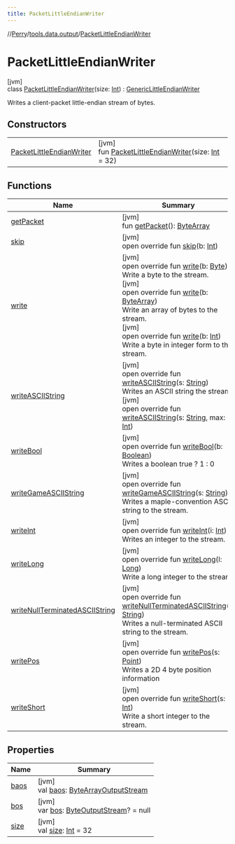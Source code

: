```yaml
---
title: PacketLittleEndianWriter
---
```

//[Perry](../../../index.html)/[tools.data.output](../index.html)/[PacketLittleEndianWriter](index.html)



# PacketLittleEndianWriter



[jvm]\
class [PacketLittleEndianWriter](index.html)(size: [Int](https://kotlinlang.org/api/latest/jvm/stdlib/kotlin/-int/index.html)) : [GenericLittleEndianWriter](../-generic-little-endian-writer/index.html)

Writes a client-packet little-endian stream of bytes.



## Constructors


| | |
|---|---|
| [PacketLittleEndianWriter](-packet-little-endian-writer.html) | [jvm]<br>fun [PacketLittleEndianWriter](-packet-little-endian-writer.html)(size: [Int](https://kotlinlang.org/api/latest/jvm/stdlib/kotlin/-int/index.html) = 32) |


## Functions


| Name | Summary |
|---|---|
| [getPacket](get-packet.html) | [jvm]<br>fun [getPacket](get-packet.html)(): [ByteArray](https://kotlinlang.org/api/latest/jvm/stdlib/kotlin/-byte-array/index.html) |
| [skip](../-generic-little-endian-writer/skip.html) | [jvm]<br>open override fun [skip](../-generic-little-endian-writer/skip.html)(b: [Int](https://kotlinlang.org/api/latest/jvm/stdlib/kotlin/-int/index.html)) |
| [write](../-generic-little-endian-writer/write.html) | [jvm]<br>open override fun [write](../-generic-little-endian-writer/write.html)(b: [Byte](https://kotlinlang.org/api/latest/jvm/stdlib/kotlin/-byte/index.html))<br>Write a byte to the stream.<br>[jvm]<br>open override fun [write](../-generic-little-endian-writer/write.html)(b: [ByteArray](https://kotlinlang.org/api/latest/jvm/stdlib/kotlin/-byte-array/index.html))<br>Write an array of bytes to the stream.<br>[jvm]<br>open override fun [write](../-generic-little-endian-writer/write.html)(b: [Int](https://kotlinlang.org/api/latest/jvm/stdlib/kotlin/-int/index.html))<br>Write a byte in integer form to the stream. |
| [writeASCIIString](../-generic-little-endian-writer/write-a-s-c-i-i-string.html) | [jvm]<br>open override fun [writeASCIIString](../-generic-little-endian-writer/write-a-s-c-i-i-string.html)(s: [String](https://kotlinlang.org/api/latest/jvm/stdlib/kotlin/-string/index.html))<br>Writes an ASCII string the stream.<br>[jvm]<br>open override fun [writeASCIIString](../-generic-little-endian-writer/write-a-s-c-i-i-string.html)(s: [String](https://kotlinlang.org/api/latest/jvm/stdlib/kotlin/-string/index.html), max: [Int](https://kotlinlang.org/api/latest/jvm/stdlib/kotlin/-int/index.html)) |
| [writeBool](../-generic-little-endian-writer/write-bool.html) | [jvm]<br>open override fun [writeBool](../-generic-little-endian-writer/write-bool.html)(b: [Boolean](https://kotlinlang.org/api/latest/jvm/stdlib/kotlin/-boolean/index.html))<br>Writes a boolean true ? 1 : 0 |
| [writeGameASCIIString](../-generic-little-endian-writer/write-game-a-s-c-i-i-string.html) | [jvm]<br>open override fun [writeGameASCIIString](../-generic-little-endian-writer/write-game-a-s-c-i-i-string.html)(s: [String](https://kotlinlang.org/api/latest/jvm/stdlib/kotlin/-string/index.html))<br>Writes a maple-convention ASCII string to the stream. |
| [writeInt](../-generic-little-endian-writer/write-int.html) | [jvm]<br>open override fun [writeInt](../-generic-little-endian-writer/write-int.html)(i: [Int](https://kotlinlang.org/api/latest/jvm/stdlib/kotlin/-int/index.html))<br>Writes an integer to the stream. |
| [writeLong](../-generic-little-endian-writer/write-long.html) | [jvm]<br>open override fun [writeLong](../-generic-little-endian-writer/write-long.html)(l: [Long](https://kotlinlang.org/api/latest/jvm/stdlib/kotlin/-long/index.html))<br>Write a long integer to the stream. |
| [writeNullTerminatedASCIIString](../-generic-little-endian-writer/write-null-terminated-a-s-c-i-i-string.html) | [jvm]<br>open override fun [writeNullTerminatedASCIIString](../-generic-little-endian-writer/write-null-terminated-a-s-c-i-i-string.html)(s: [String](https://kotlinlang.org/api/latest/jvm/stdlib/kotlin/-string/index.html))<br>Writes a null-terminated ASCII string to the stream. |
| [writePos](../-generic-little-endian-writer/write-pos.html) | [jvm]<br>open override fun [writePos](../-generic-little-endian-writer/write-pos.html)(s: [Point](https://docs.oracle.com/javase/8/docs/api/java/awt/Point.html))<br>Writes a 2D 4 byte position information |
| [writeShort](../-generic-little-endian-writer/write-short.html) | [jvm]<br>open override fun [writeShort](../-generic-little-endian-writer/write-short.html)(s: [Int](https://kotlinlang.org/api/latest/jvm/stdlib/kotlin/-int/index.html))<br>Write a short integer to the stream. |


## Properties


| Name | Summary |
|---|---|
| [baos](baos.html) | [jvm]<br>val [baos](baos.html): [ByteArrayOutputStream](https://docs.oracle.com/javase/8/docs/api/java/io/ByteArrayOutputStream.html) |
| [bos](../-generic-little-endian-writer/bos.html) | [jvm]<br>var [bos](../-generic-little-endian-writer/bos.html): [ByteOutputStream](../-byte-output-stream/index.html)? = null |
| [size](size.html) | [jvm]<br>val [size](size.html): [Int](https://kotlinlang.org/api/latest/jvm/stdlib/kotlin/-int/index.html) = 32 |

